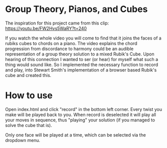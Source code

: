 # Group Theory, Pianos, and Cubes


The inspiration for this project came from this clip: https://youtu.be/FW2Hvs5WaRY?t=240 


If you watch the whole video you will come to find that it joins the faces of a rubiks cubes to chords on a piano. The video explains the chord progression from discordance to harmony could be an audible representation of a group theory solution to a mixed Rubik's Cube. Upon hearing of this connection I wanted to ser (or hear) for myself what such a thing would sound like. So I implemented the necessary function to record and play, into Stewart Smith's implementation of a browser based Rubik's cube and created this.


# How to use


Open index.html and click "record" in the bottom left corner. Every twist you make will be played back to you. When record is deselected it will play all your moves in sequence, thus "playing" your solution (if you managed to solve the cube that is).

Only one face will be played at a time, which can be selected via the dropdown menu.
